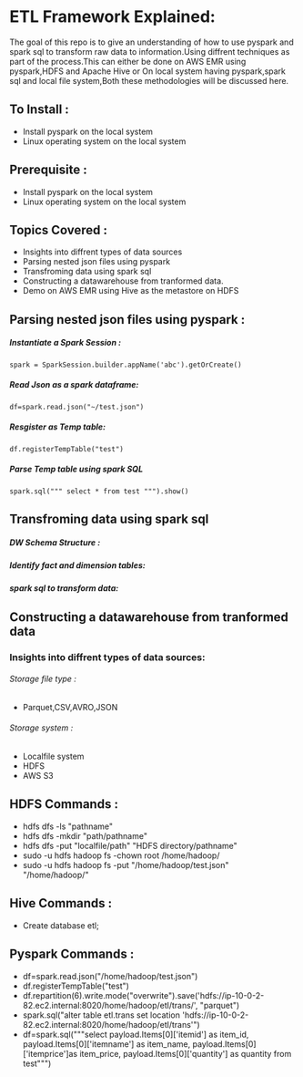 # ETL Framework Explained:
The goal of this repo is to give an understanding of how to use pyspark and spark sql to transform raw data to information.Using diffrent techniques as part of the process.This can either be done on AWS EMR using pyspark,HDFS and Apache Hive or On local system having  pyspark,spark sql and local file system,Both these methodologies will be discussed here.

## To Install :
* Install pyspark on the local system
* Linux operating system on the local system

## Prerequisite :
* Install pyspark on the local system
* Linux operating system on the local system

## Topics Covered :
* Insights into diffrent types of data sources
* Parsing nested json files using pyspark
* Transfroming data using spark sql
* Constructing a datawarehouse from tranformed data.
* Demo on AWS EMR using Hive as the metastore on HDFS



## Parsing nested json files using pyspark :
##### Instantiate a Spark Session :
`spark = SparkSession.builder.appName('abc').getOrCreate()`

##### Read Json as a spark dataframe:
`df=spark.read.json("~/test.json")`

##### Resgister as Temp table:
`df.registerTempTable("test")`


##### Parse Temp table using spark SQL
`spark.sql(""" select * from test """).show()`


## Transfroming data using spark sql
##### DW Schema Structure :

##### Identify fact and dimension tables:

##### spark sql to transform data:

## Constructing a datawarehouse from tranformed data



### Insights into diffrent types of data sources:
###### Storage file type :
* Parquet,CSV,AVRO,JSON
###### Storage system :
* Localfile system
* HDFS
* AWS S3


## HDFS Commands :

* hdfs dfs -ls "pathname"
* hdfs dfs -mkdir "path/pathname"
* hdfs dfs -put "localfile/path" "HDFS directory/pathname"
* sudo -u hdfs hadoop fs -chown root /home/hadoop/
* sudo -u hdfs hadoop fs -put "/home/hadoop/test.json" "/home/hadoop/"

## Hive Commands :
* Create database etl;

## Pyspark Commands :
* df=spark.read.json("/home/hadoop/test.json")
* df.registerTempTable("test")
* df.repartition(6).write.mode("overwrite").save('hdfs://ip-10-0-2-82.ec2.internal:8020/home/hadoop/etl/trans/', "parquet")
* spark.sql("alter table etl.trans set location 'hdfs://ip-10-0-2-82.ec2.internal:8020/home/hadoop/etl/trans'")
* df=spark.sql("""select payload.Items[0]['itemid'] as item_id,
        payload.Items[0]['itemname'] as item_name,
        payload.Items[0]['itemprice']as item_price,
        payload.Items[0]['quantity'] as quantity
        from test""")
